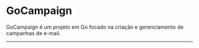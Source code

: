 # GoCampaign

GoCampaign é um projeto em Go focado na criação e gerenciamento de campanhas de e-mail.  

---